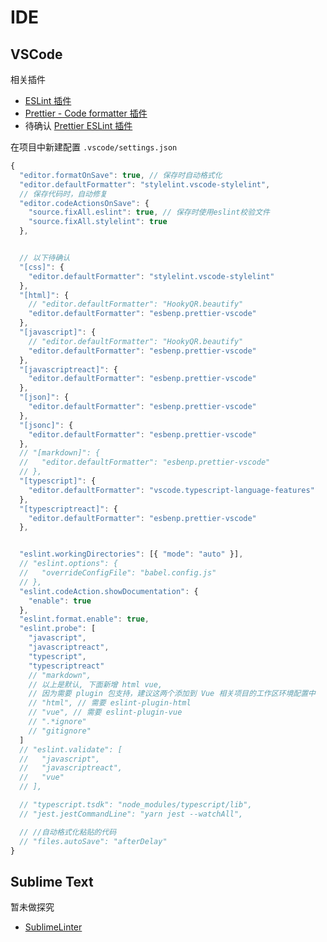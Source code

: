 # IDE

## VSCode

相关插件

  - [ESLint 插件](https://marketplace.visualstudio.com/items?itemName=dbaeumer.vscode-eslint)
  - [Prettier - Code formatter 插件](https://marketplace.visualstudio.com/items?itemName=esbenp.prettier-vscode)
  - 待确认 [Prettier ESLint 插件](https://marketplace.visualstudio.com/items?itemName=rvest.vs-code-prettier-eslint)

在项目中新建配置 `.vscode/settings.json`

```js
{
  "editor.formatOnSave": true, // 保存时自动格式化
  "editor.defaultFormatter": "stylelint.vscode-stylelint",
  // 保存代码时，自动修复
  "editor.codeActionsOnSave": {
    "source.fixAll.eslint": true, // 保存时使用eslint校验文件
    "source.fixAll.stylelint": true
  },


  // 以下待确认
  "[css]": {
    "editor.defaultFormatter": "stylelint.vscode-stylelint"
  },
  "[html]": {
    // "editor.defaultFormatter": "HookyQR.beautify"
    "editor.defaultFormatter": "esbenp.prettier-vscode"
  },
  "[javascript]": {
    // "editor.defaultFormatter": "HookyQR.beautify"
    "editor.defaultFormatter": "esbenp.prettier-vscode"
  },
  "[javascriptreact]": {
    "editor.defaultFormatter": "esbenp.prettier-vscode"
  },
  "[json]": {
    "editor.defaultFormatter": "esbenp.prettier-vscode"
  },
  "[jsonc]": {
    "editor.defaultFormatter": "esbenp.prettier-vscode"
  },
  // "[markdown]": {
  //   "editor.defaultFormatter": "esbenp.prettier-vscode"
  // },
  "[typescript]": {
    "editor.defaultFormatter": "vscode.typescript-language-features"
  },
  "[typescriptreact]": {
    "editor.defaultFormatter": "esbenp.prettier-vscode"
  },


  "eslint.workingDirectories": [{ "mode": "auto" }],
  // "eslint.options": {
  //   "overrideConfigFile": "babel.config.js"
  // },
  "eslint.codeAction.showDocumentation": {
    "enable": true
  },
  "eslint.format.enable": true,
  "eslint.probe": [
    "javascript",
    "javascriptreact",
    "typescript",
    "typescriptreact"
    // "markdown",
    // 以上是默认, 下面新增 html vue,
    // 因为需要 plugin 包支持，建议这两个添加到 Vue 相关项目的工作区环境配置中
    // "html", // 需要 eslint-plugin-html
    // "vue", // 需要 eslint-plugin-vue
    // ".*ignore"
    // "gitignore"
  ]
  // "eslint.validate": [
  //   "javascript",
  //   "javascriptreact",
  //   "vue"
  // ],

  // "typescript.tsdk": "node_modules/typescript/lib",
  // "jest.jestCommandLine": "yarn jest --watchAll",

  // //自动格式化粘贴的代码
  // "files.autoSave": "afterDelay"
}
```

## Sublime Text

暂未做探究

  - [SublimeLinter](https://github.com/airbnb/javascript/blob/master/linters/SublimeLinter/SublimeLinter.sublime-settings)
